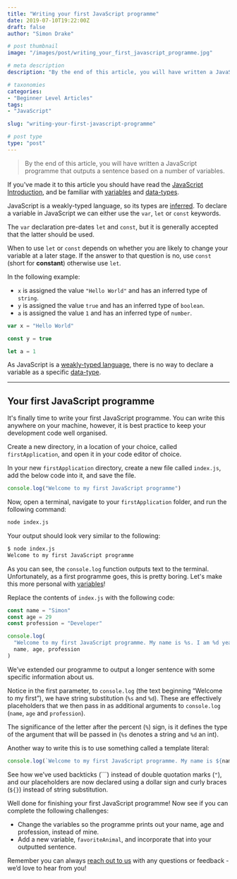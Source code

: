 ```yaml
---
title: "Writing your first JavaScript programme"
date: 2019-07-10T19:22:00Z
draft: false
author: "Simon Drake"

# post thumbnail
image: "/images/post/writing_your_first_javascript_programme.jpg"

# meta description
description: "By the end of this article, you will have written a JavaScript programme that outputs a sentence based on a number of variables."

# taxonomies
categories:
- "Beginner Level Articles"
tags:
- "JavaScript"

slug: "writing-your-first-javascript-programme"

# post type
type: "post"
---
```



> By the end of this article, you will have written a JavaScript programme that outputs a sentence based on a number of variables.

If you've made it to this article you should have read the [JavaScript Introduction](https://www.codetips.co.uk/languages/javascript/javascript-introduction/), and be familiar with [variables](https://www.codetips.co.uk/beginner/what-is-a-variable/) and [data-types](https://www.codetips.co.uk/beginner/what-is-a-data-type/).

JavaScript is a weakly-typed language, so its types are [inferred](https://www.codetips.co.uk/intermediate/translation-and-types/). To declare a variable in JavaScript we can either use the `var`, `let` or `const` keywords.

The `var` declaration pre-dates `let` and `const`, but it is generally accepted that the latter should be used.

When to use `let` or `const` depends on whether you are likely to change your variable at a later stage. If the answer to that question is no, use `const` (short for **constant**) otherwise use `let`.

In the following example:

* `x` is assigned the value `"Hello World"` and has an inferred type of `string`.
* `y` is assigned the value `true` and has an inferred type of `boolean`.
* `a` is assigned the value `1` and has an inferred type of `number`.

```JavaScript
var x = "Hello World"

const y = true

let a = 1
```

As JavaScript is a [weakly-typed language](https://www.codetips.co.uk/intermediate/translation-and-types/), there is no way to declare a variable as a specific [data-type](https://www.codetips.co.uk/beginner/what-is-a-data-type/).

---

## Your first JavaScript programme

It's finally time to write your first JavaScript programme. You can write this anywhere on your machine, however, it is best practice to keep your development code well organised.

Create a new directory, in a location of your choice, called `firstApplication`, and open it in your code editor of choice.

In your new `firstApplication` directory, create a new file called `index.js`, add the below code into it, and save the file.

```JavaScript
console.log("Welcome to my first JavaScript programme")
```

Now, open a terminal, navigate to your `firstApplication` folder, and run the following command:

```bash
node index.js

```

Your output should look very similar to the following:

```bash
$ node index.js         
Welcome to my first JavaScript programme

```

As you can see, the `console.log` function outputs text to the terminal. Unfortunately, as a first programme goes, this is pretty boring. Let's make this more personal with [variables](https://www.codetips.co.uk/beginner/what-is-a-variable/)!

Replace the contents of `index.js` with the following code:

```JavaScript
const name = "Simon"
const age = 29
const profession = "Developer"

console.log(
  "Welcome to my first JavaScript programme. My name is %s. I am %d years old. I work as a %s", 
  name, age, profession
)

```

We’ve extended our programme to output a longer sentence with some specific information about us.

Notice in the first parameter, to `console.log` (the text beginning “Welcome to my first”), we have string substitution (`%s` and `%d`). These are effectively placeholders that we then pass in as additional arguments to `console.log` (`name`, `age` and `profession`).

The significance of the letter after the percent (`%`) sign, is it defines the type of the argument that will be passed in (`%s` denotes a string and `%d` an int).

Another way to write this is to use something called a template literal:

```JavaScript
console.log(`Welcome to my first JavaScript programme. My name is ${name}. I am ${age} years old. I work as a ${profession}.`)

```

See how we’ve used backticks (```) instead of double quotation marks (`"`), and our placeholders are now declared using a dollar sign and curly braces (`${}`) instead of string substitution.

Well done for finishing your first JavaScript programme! Now see if you can complete the following challenges:

* Change the variables so the programme prints out your name, age and profession, instead of mine.
* Add a new variable, `favoriteAnimal`, and incorporate that into your outputted sentence.

Remember you can always [reach out to us](https://www.codetips.co.uk/contact-us/) with any questions or feedback - we’d love to hear from you!

